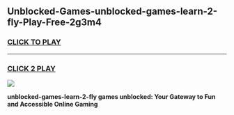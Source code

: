 
## Unblocked-Games-unblocked-games-learn-2-fly-Play-Free-2g3m4
<h3>
<a href="https://premium76.site?title=unblocked-games-learn-2-fly&ref=18A">CLICK TO PLAY</a></h3>
<hr>

<h3>
<a href="https://premium76.site?title=unblocked-games-learn-2-fly&ref=18A">CLICK 2 PLAY</a>
  
</h3>

<a href="https://premium76.site?title=unblocked-games-learn-2-fly&ref=18A"><img src="https://clearcache.store/games.png"></a>


**unblocked-games-learn-2-fly games unblocked: Your Gateway to Fun and Accessible Online Gaming**
